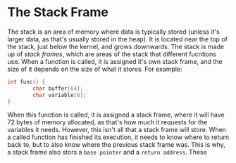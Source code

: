 # The Stack Frame

The stack is an area of memory where data is typically stored (unless it's larger data, as that's usually stored in the heap). It is located near the top of the stack, just below the kernel, and grows downwards. The stack is made up of *stack frames*, which are areas of the stack that different fucntions use. When a function is called, it is assigned it's own stack frame, and the size of it depends on the size of what it stores. For example:

```c
int func() {
        char buffer[64];
        char variable[8];
}
```

When this function is called, it is assigned a stack frame, where it will have 72 bytes of memory allocated, as that's how much it requests for the variables it needs. However, this isn't all that a stack frame will store. When a called function has finished its execution, it needs to know where to return back to, but to also know where the previous stack frame was. This is why, a stack frame also stors a `base pointer` and a `return address`. These 
